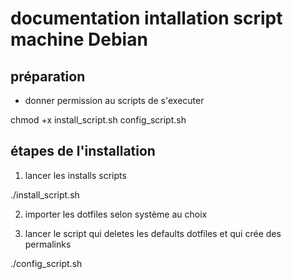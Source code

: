 # documentation intallation script machine Debian

## préparation

- donner permission au scripts de s'executer

chmod +x install_script.sh  config_script.sh

## étapes de l'installation

1) lancer les installs scripts

./install_script.sh

2) importer les dotfiles selon système au choix

3) lancer le script qui deletes les defaults dotfiles et qui crée des permalinks

./config_script.sh

